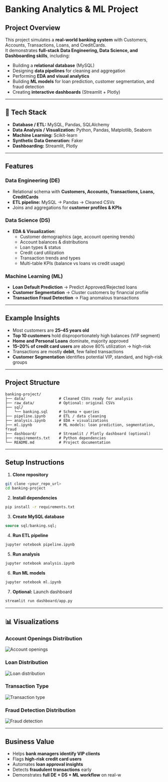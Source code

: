 # Banking Analytics & ML Project

## Project Overview
This project simulates a **real-world banking system** with Customers, Accounts, Transactions, Loans, and CreditCards.  
It demonstrates **full-stack Data Engineering, Data Science, and Dashboarding skills**, including:

- Building a **relational database** (MySQL)
- Designing **data pipelines** for cleaning and aggregation
- Performing **EDA and visual analytics**
- Building **ML models** for loan prediction, customer segmentation, and fraud detection
- Creating **interactive dashboards** (Streamlit + Plotly)

---

## 📂 Tech Stack
- **Database / ETL:** MySQL, Pandas, SQLAlchemy  
- **Data Analysis / Visualization:** Python, Pandas, Matplotlib, Seaborn  
- **Machine Learning:** Scikit-learn  
- **Synthetic Data Generation:** Faker  
- **Dashboarding:** Streamlit, Plotly

---

## Features

### Data Engineering (DE)
- Relational schema with **Customers, Accounts, Transactions, Loans, CreditCards**
- **ETL pipeline:** MySQL → Pandas → Cleaned CSVs
- Joins and aggregations for **customer profiles & KPIs**

### Data Science (DS)
- **EDA & Visualization**:
  - Customer demographics (age, account opening trends)
  - Account balances & distributions
  - Loan types & status
  - Credit card utilization
  - Transaction trends and types
  - Multi-table KPIs (balance vs loans vs credit usage)

### Machine Learning (ML)
- **Loan Default Prediction** → Predict Approved/Rejected loans
- **Customer Segmentation** → Cluster customers by financial profile
- **Transaction Fraud Detection** → Flag anomalous transactions

---

## Example Insights
- Most customers are **25–45 years old**
- **Top 10 customers** hold disproportionately high balances (VIP segment)
- **Home and Personal Loans** dominate, majority approved
- **15–20% of credit card users** are above 80% utilization → high-risk
- Transactions are mostly **debit**, few failed transactions
- **Customer Segmentation** identifies potential VIP, standard, and high-risk groups

---

## Project Structure
```
banking-project/
├── data/               # Cleaned CSVs ready for analysis
├── raw_data/           # Optional: original CSVs
├── sql/
│   └── banking.sql     # Schema + queries
├── pipeline.ipynb      # ETL / data cleaning
├── analysis.ipynb      # EDA + visualizations
├── ml.ipynb            # ML models: loan prediction, segmentation, fraud
├── dashboard/          # Streamlit / Plotly dashboard (optional)
├── requirements.txt    # Python dependencies
└── README.md           # Project documentation
```

---

## Setup Instructions

1. **Clone repository**
```bash
git clone <your_repo_url>
cd banking-project
```

2. **Install dependencies**
```bash
pip install -r requirements.txt
```

3. **Create MySQL database**
```sql
source sql/banking.sql;
```

4. **Run ETL pipeline**
```bash
jupyter notebook pipeline.ipynb
```

5. **Run analysis**
```bash
jupyter notebook analysis.ipynb
```

6. **Run ML models**
```bash
jupyter notebook ml.ipynb
```

7. **Optional:** Launch dashboard
```bash
streamlit run dashboard/app.py
```

---

## 📊 Visualizations

### Account Openings Distribution
![Account openings](images/account_openings_per_year.png)

### Loan Distribution
![Loan distribution](images/loan_distribution_by_type.png)

### Transaction Type
![Transaction type](images/transaction_type_piechart.png)

### Fraud Detection Distribution
![Fraud detection](images/fraud_distribution.png)

---

## Business Value
- Helps **bank managers identify VIP clients**
- Flags **high-risk credit card users**
- Automates **loan approval insights**
- Detects **fraudulent transactions** early
- Demonstrates **full DE + DS + ML workflow** on real-w